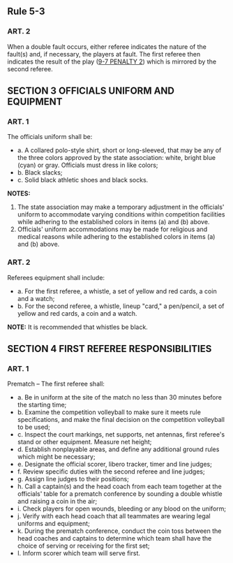 <!-- Section: Rule 5-3 -->

## Rule 5-3

### ART. 2

When a double fault occurs, either referee indicates the nature of the fault(s) and, if necessary, the players at fault. The first referee then indicates the result of the play ([9-7 PENALTY 2](#rule-9-7)) which is mirrored by the second referee.

<!-- Section: Officials Uniform and Equipment -->

## SECTION 3 OFFICIALS UNIFORM AND EQUIPMENT

### ART. 1

The officials uniform shall be:

- a. A collared polo-style shirt, short or long-sleeved, that may be any of the three colors approved by the state association: white, bright blue (cyan) or gray. Officials must dress in like colors;
- b. Black slacks;
- c. Solid black athletic shoes and black socks.

**NOTES:**

1. The state association may make a temporary adjustment in the officials' uniform to accommodate varying conditions within competition facilities while adhering to the established colors in items (a) and (b) above.
2. Officials' uniform accommodations may be made for religious and medical reasons while adhering to the established colors in items (a) and (b) above.

### ART. 2

Referees equipment shall include:

- a. For the first referee, a whistle, a set of yellow and red cards, a coin and a watch;
- b. For the second referee, a whistle, lineup "card," a pen/pencil, a set of yellow and red cards, a coin and a watch.

**NOTE:** It is recommended that whistles be black.

<!-- Section: First Referee Responsibilities -->

## SECTION 4 FIRST REFEREE RESPONSIBILITIES

### ART. 1

Prematch – The first referee shall:

- a. Be in uniform at the site of the match no less than 30 minutes before the starting time;
- b. Examine the competition volleyball to make sure it meets rule specifications, and make the final decision on the competition volleyball to be used;
- c. Inspect the court markings, net supports, net antennas, first referee's stand or other equipment. Measure net height;
- d. Establish nonplayable areas, and define any additional ground rules which might be necessary;
- e. Designate the official scorer, libero tracker, timer and line judges;
- f. Review specific duties with the second referee and line judges;
- g. Assign line judges to their positions;
- h. Call a captain(s) and the head coach from each team together at the officials' table for a prematch conference by sounding a double whistle and raising a coin in the air;
- i. Check players for open wounds, bleeding or any blood on the uniform;
- j. Verify with each head coach that all teammates are wearing legal uniforms and equipment;
- k. During the prematch conference, conduct the coin toss between the head coaches and captains to determine which team shall have the choice of serving or receiving for the first set;
- l. Inform scorer which team will serve first.
